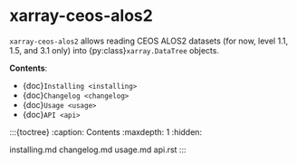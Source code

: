 # xarray-ceos-alos2

`xarray-ceos-alos2` allows reading CEOS ALOS2 datasets (for now, level 1.1, 1.5, and 3.1 only) into {py:class}`xarray.DataTree` objects.

**Contents**:

- {doc}`Installing <installing>`
- {doc}`Changelog <changelog>`
- {doc}`Usage <usage>`
- {doc}`API <api>`

:::{toctree}
:caption: Contents
:maxdepth: 1
:hidden:

installing.md
changelog.md
usage.md
api.rst
:::
